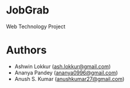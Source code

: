 # JobGrab
Web Technology Project

# Authors
+ Ashwin Lokkur (ash.lokkur@gmail.com)
+ Ananya Pandey (ananya0996@gmail.com)
+ Anush S. Kumar (anushkumar27@gmail.com)
